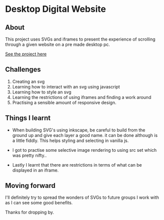 # Desktop Digital Website

## About

This project uses SVGs and iframes to present the experience of scrolling through a given website on a pre made desktop pc.

[See the project here](https://lauro235.github.io/desktop_digital_website/)

## Challenges

1. Creating an svg
2. Learning how to interact with an svg using javascript
3. Learning how to style an svg
4. Learning the restrictions of using iframes and finding a work around
5. Practising a sensible amount of responsive design.

## Things I learnt

- When building SVG's using inkscape, be careful to build from the ground up and give each layer a good name. it can be done although is a little fiddly. This helps styling and selecting in vanilla js.

- I got to practise some selective image rendering to using src set which was pretty nifty..

- Lastly I learnt that there are restrictions in terms of what can be displayed in an iframe.

## Moving forward

I'll definitely try to spread the wonders of SVGs to future groups I work with as I can see some good benefits.

Thanks for dropping by.

